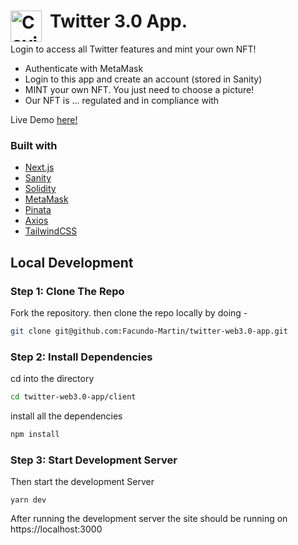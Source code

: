# Twitter 3.0 App.   <img align="left" alt="Covid" width="50px" src="https://www.svgrepo.com/show/183608/twitter.svg" style="padding-right:10px;" />

Login to access all Twitter features and mint your own NFT!

- Authenticate with MetaMask
- Login to this app and create an account (stored in Sanity)
- MINT your own NFT. You just need to choose a picture!
- Our NFT is ... regulated and in compliance with 

Live Demo [here!](https://react-covid-tracker2-db6b3.web.app/)

### Built with

- [Next.js](https://nextjs.org/)
- [Sanity](https://www.sanity.io/)
- [Solidity](https://www.solidity.io/)
- [MetaMask](https://metamask.io/)
- [Pinata](https://www.pinata.cloud/)
- [Axios](https://axios-http.com/docs/intro)
- [TailwindCSS](https://tailwindcss.com/)

## Local Development

### Step 1: Clone The Repo

Fork the repository. then clone the repo locally by doing -

```bash
git clone git@github.com:Facundo-Martin/twitter-web3.0-app.git
```

### Step 2: Install Dependencies

cd into the directory

```bash
cd twitter-web3.0-app/client
```

install all the dependencies

```bash
npm install
```

### Step 3: Start Development Server

Then start the development Server

```
yarn dev
```

After running the development server the site should be running on https://localhost:3000

